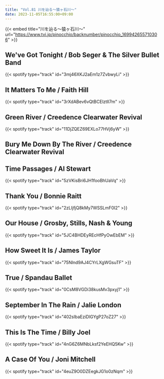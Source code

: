 ```yaml
---
title: "Vol.81 川を辿る～猿ヶ石川～"
date: 2023-11-05T16:55:00+09:00
---
```


{{< embed title="川を辿る～猿ヶ石川～" url="https://www.tvi.jp/pinocchio/backnumber/pinocchio_169942655710306" >}}

## We've Got Tonight / Bob Seger & The Silver Bullet Band
{{< spotify type="track" id="3mj46XKJ2aEm1z7ZvbwyLi" >}}

## It Matters To Me / Faith Hill
{{< spotify type="track" id="3rXdABev6vQtBCElztIl7m" >}}

## Green River / Creedence Clearwater Revival
{{< spotify type="track" id="11DjZQEZ69EXLo77HVj6yW" >}}

## Bury Me Down By The River / Creedence Clearwater Revival

## Time Passages / Al Stewart
{{< spotify type="track" id="5zVKisBri6JH1fooBhUaVq" >}}

## Thank You / Bonnie Raitt
{{< spotify type="track" id="2zLIjfjQ8kMy7WSSLmF0I2" >}}

## Our House / Grosby, Stills, Nash & Young
{{< spotify type="track" id="5JC4BHDEyREcHfPyOwEbEM" >}}

## How Sweet It Is / James Taylor
{{< spotify type="track" id="75Nlnd9AJ4CYrLXgWGsuTF" >}}

## True / Spandau Ballet
{{< spotify type="track" id="0CsM8VGDi38kusMv3pxyj1" >}}

## September In The Rain / Jalie London
{{< spotify type="track" id="402sIbaEziDlGYgP27oZ27" >}}

## This Is The Time / Billy Joel
{{< spotify type="track" id="4nG6Z6MNbLksf2YeEHQ5Kw" >}}

## A Case Of You / Joni Mitchell
{{< spotify type="track" id="4euZ9O0DZEegkJG1o0zNqm" >}}
